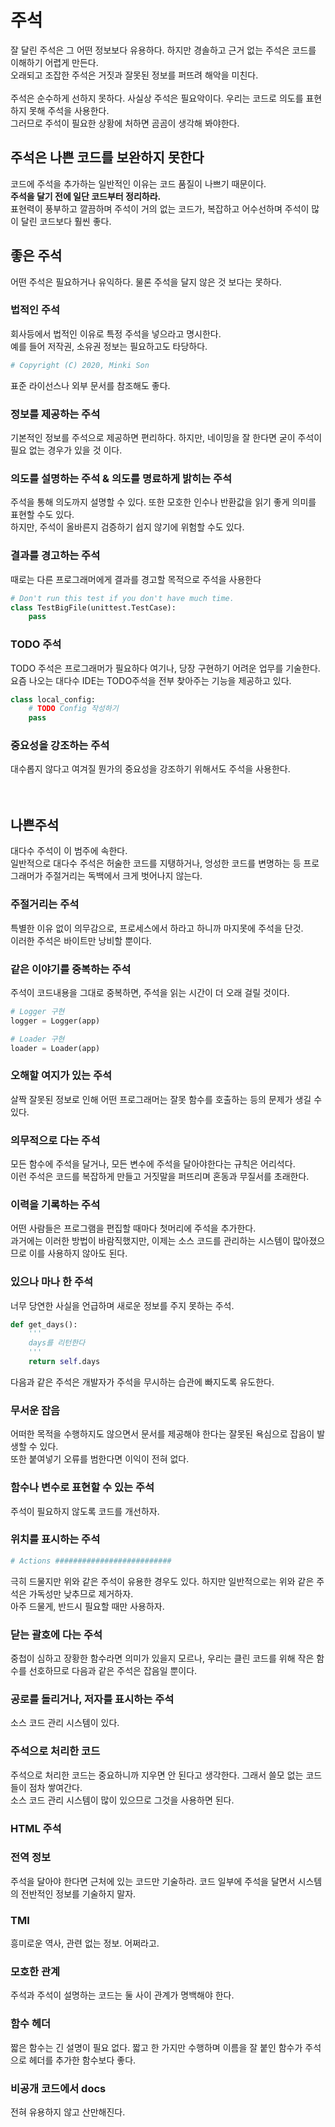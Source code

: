 # 주석
잘 달린 주석은 그 어떤 정보보다 유용하다. 하지만 경솔하고 근거 없는 주석은 코드를 이해하기 어렵게 만든다.<br/>
오래되고 조잡한 주석은 거짓과 잘못된 정보를 퍼뜨려 해악을 미친다.<br/>
<br/>
주석은 순수하게 선하지 못하다. 사실상 주석은 필요악이다. 우리는 코드로 의도를 표현하지 못해 주석을 사용한다.<br/>
그러므로 주석이 필요한 상황에 처하면 곰곰이 생각해 봐야한다.<br/>
## 주석은 나쁜 코드를 보완하지 못한다
코드에 주석을 추가하는 일반적인 이유는 코드 품질이 나쁘기 때문이다.<br/>
__주석을 달기 전에 일단 코드부터 정리하라.__<br/>
표현력이 풍부하고 깔끔하며 주석이 거의 없는 코드가, 복잡하고 어수선하며 주석이 많이 달린 코드보다 훨씬 좋다.<br/>

## 좋은 주석
어떤 주석은 필요하거나 유익하다. 물론 주석을 달지 않은 것 보다는 못하다.
### 법적인 주석
회사등에서 법적인 이유로 특정 주석을 넣으라고 명시한다.<br/>
예를 들어 저작권, 소유권 정보는 필요하고도 타당하다.
```python
# Copyright (C) 2020, Minki Son
```
표준 라이선스나 외부 문서를 참조해도 좋다.<br/>
### 정보를 제공하는 주석
기본적인 정보를 주석으로 제공하면 편리하다. 하지만, 네이밍을 잘 한다면 굳이 주석이 필요 없는 경우가 있을 것 이다.<br/>

### 의도를 설명하는 주석 & 의도를 명료하게 밝히는 주석
주석을 통해 의도까지 설명할 수 있다. 또한 모호한 인수나 반환값을 읽기 좋게 의미를 표현할 수도 있다.<br/>
하지만, 주석이 올바른지 검증하기 쉽지 않기에 위험할 수도 있다.<br/>

### 결과를 경고하는 주석
때로는 다른 프로그래머에게 결과를 경고할 목적으로 주석을 사용한다
```python
# Don't run this test if you don't have much time.
class TestBigFile(unittest.TestCase):
    pass
```

### TODO 주석
TODO 주석은 프로그래머가 필요하다 여기나, 당장 구현하기 어려운 업무를 기술한다.<br/>
요즘 나오는 대다수 IDE는 TODO주석을 전부 찾아주는 기능을 제공하고 있다.
```python
class local_config:
    # TODO Config 작성하기
    pass
```

### 중요성을 강조하는 주석
대수롭지 않다고 여겨질 뭔가의 중요성을 강조하기 위해서도 주석을 사용한다.<br/>
<br/>
<br/>
## 나쁜주석
대다수 주석이 이 범주에 속한다.<br/> 일반적으로 대다수 주석은 허술한 코드를 지탱하거나, 엉성한 코드를 변명하는 등 프로그래머가 주절거리는 독백에서 크게 벗어나지 않는다.<br/>

### 주절거리는 주석
특별한 이유 없이 의무감으로, 프로세스에서 하라고 하니까 마지못에 주석을 단것.<br/>
이러한 주석은 바이트만 낭비할 뿐이다.<br/>

### 같은 이야기를 중복하는 주석
주석이 코드내용을 그대로 중복하면, 주석을 읽는 시간이 더 오래 걸릴 것이다.<br/>

```python
# Logger 구현
logger = Logger(app)

# Loader 구현
loader = Loader(app)
```

### 오해할 여지가 있는 주석
살짝 잘못된 정보로 인해 어떤 프로그래머는 잘못 함수를 호출하는 등의 문제가 생길 수 있다.<br/>

### 의무적으로 다는 주석
모든 함수에 주석을 달거나, 모든 변수에 주석을 달아야한다는 규칙은 어리석다.<br/>
이런 주석은 코드를 복잡하게 만들고 거짓말을 퍼뜨리며 혼동과 무질서를 초래한다.<br/>

### 이력을 기록하는 주석
어떤 사람들은 프로그램을 편집할 때마다 첫머리에 주석을 추가한다.<br/>
과거에는 이러한 방법이 바람직했지만, 이제는 소스 코드를 관리하는 시스템이 많아졌으므로 이를 사용하지 않아도 된다.<br/>

### 있으나 마나 한 주석
너무 당연한 사실을 언급하며 새로운 정보를 주지 못하는 주석.<br/>
```python
def get_days():
    '''
    days를 리턴한다
    '''
    return self.days
```
다음과 같은 주석은 개발자가 주석을 무시하는 습관에 빠지도록 유도한다.<br/>

### 무서운 잡음
어떠한 목적을 수행하지도 않으면서 문서를 제공해야 한다는 잘못된 욕심으로 잡음이 발생할 수 있다.<br/>
또한 붙여넣기 오류를 범한다면 이익이 전혀 없다.

### 함수나 변수로 표현할 수 있는 주석
주석이 필요하지 않도록 코드를 개선하자.

### 위치를 표시하는 주석
```python
# Actions ##########################
```
극히 드물지만 위와 같은 주석이 유용한 경우도 있다. 하지만 일반적으로는 위와 같은 주석은 가독성만 낮추므로 제거하자.<br/>
아주 드물게, 반드시 필요할 때만 사용하자.

### 닫는 괄호에 다는 주석
중첩이 심하고 장황한 함수라면 의미가 있을지 모르나, 우리는 클린 코드를 위해 작은 함수를 선호하므로 다음과 같은 주석은 잡음일 뿐이다.

### 공로를 돌리거나, 저자를 표시하는 주석
소스 코드 관리 시스템이 있다.

### 주석으로 처리한 코드
주석으로 처리한 코드는 중요하니까 지우면 안 된다고 생각한다. 그래서 쓸모 없는 코드들이 점차 쌓여간다.<br/>
소스 코드 관리 시스템이 많이 있으므로 그것을 사용하면 된다.

### HTML 주석
### 전역 정보
주석을 달아야 한다면 근처에 있는 코드만 기술하라. 코드 일부에 주석을 달면서 시스템의 전반적인 정보를 기술하지 말자.

### TMI
흥미로운 역사, 관련 없는 정보. 어쩌라고.

### 모호한 관계
주석과 주석이 설명하는 코드는 둘 사이 관계가 명백해야 한다.

### 함수 헤더
짧은 함수는 긴 설명이 필요 없다. 짧고 한 가지만 수행하며 이름을 잘 붙인 함수가 주석으로 헤더를 추가한 함수보다 좋다.

### 비공개 코드에서 docs
전혀 유용하지 않고 산만해진다.
